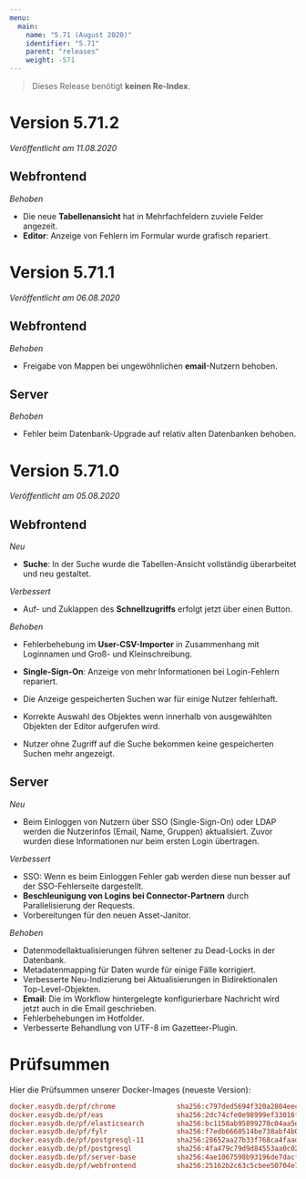 ```yaml
---
menu:
  main:
    name: "5.71 (August 2020)"
    identifier: "5.71"
    parent: "releases"
    weight: -571
---
```


>Dieses Release benötigt **keinen Re-Index**.

# Version 5.71.2

*Veröffentlicht am 11.08.2020*

## Webfrontend

*Behoben*

* Die neue **Tabellenansicht** hat in Mehrfachfeldern zuviele Felder angezeit.
* **Editor**: Anzeige von Fehlern im Formular wurde grafisch repariert.

# Version 5.71.1

*Veröffentlicht am 06.08.2020*

## Webfrontend

*Behoben*

* Freigabe von Mappen bei ungewöhnlichen **email**-Nutzern behoben.

## Server

*Behoben*

* Fehler beim Datenbank-Upgrade auf relativ alten Datenbanken behoben.

# Version 5.71.0

*Veröffentlicht am 05.08.2020*

## Webfrontend

*Neu*

* **Suche**: In der Suche wurde die Tabellen-Ansicht vollständig überarbeitet und neu gestaltet.

*Verbessert*

* Auf- und Zuklappen des **Schnellzugriffs** erfolgt jetzt über einen Button.

*Behoben*

* Fehlerbehebung im **User-CSV-Importer** in Zusammenhang mit Loginnamen und Groß- und Kleinschreibung.
* **Single-Sign-On**: Anzeige von mehr Informationen bei Login-Fehlern repariert.
* Die Anzeige gespeicherten Suchen war für einige Nutzer fehlerhaft.
* Korrekte Auswahl des Objektes wenn innerhalb von ausgewählten Objekten der Editor aufgerufen wird.

* Nutzer ohne Zugriff auf die Suche bekommen keine gespeicherten Suchen mehr angezeigt.

## Server

*Neu*

* Beim Einloggen von Nutzern über SSO (Single-Sign-On) oder LDAP werden die Nutzerinfos (Email, Name, Gruppen) aktualisiert. Zuvor wurden diese Informationen nur beim ersten Login übertragen.

*Verbessert*

* SSO: Wenn es beim Einloggen Fehler gab werden diese nun besser auf der SSO-Fehlerseite dargestellt.
* **Beschleunigung von Logins bei Connector-Partnern** durch Parallelisierung der Requests.
* Vorbereitungen für den neuen Asset-Janitor.

*Behoben*

* Datenmodellaktualisierungen führen seltener zu Dead-Locks in der Datenbank.
* Metadatenmapping für Daten wurde für einige Fälle korrigiert.
* Verbesserte Neu-Indizierung bei Aktualisierungen in Bidirektionalen Top-Level-Objekten.
* **Email**: Die im Workflow hintergelegte konfigurierbare Nachricht wird jetzt auch in die Email geschrieben.
* Fehlerbehebungen im Hotfolder.
* Verbesserte Behandlung von UTF-8 im Gazetteer-Plugin.

# Prüfsummen

Hier die Prüfsummen unserer Docker-Images (neueste Version):

```ini
docker.easydb.de/pf/chrome               sha256:c797ded5694f320a2804eec746211ebb754c0506cd789063adcb4158a21e8a34
docker.easydb.de/pf/eas                  sha256:2dc74cfe0e98999ef33016ff260a8817cc054e103a9d0215230b0de0a7a97568
docker.easydb.de/pf/elasticsearch        sha256:bc1158ab95899270c04aa5e2e12fcfb6d386ac0db8ce90ce7cd68c0213ff25a3
docker.easydb.de/pf/fylr                 sha256:f7edb6660514be738abf4b0c92cb3c605cce057be6b47475717b7de8b229643f
docker.easydb.de/pf/postgresql-11        sha256:28652aa27b33f768ca4faad084c65cea8fceddb274b99f93a1e583317c66241f
docker.easydb.de/pf/postgresql           sha256:4fa479c79d9d84553aa0c02a3c69ead4d1dbaed7567c01a662cf1717c101f4b2
docker.easydb.de/pf/server-base          sha256:4ae1067598b93196de7dacf422f8276027094fca8009251d5eae00ac44853220
docker.easydb.de/pf/webfrontend          sha256:25162b2c63c5cbee50704e774bd00765246b138e37384dafcdfbbdacde4880f7
```

